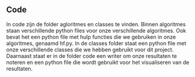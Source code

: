 ## Code
In code zijn de folder agloritmes en classes te vinden. Binnen algoritmes staan verschillende python files voor onze verschillende algoritmes. Ook bevat het een python file met hulp functies die we gebruiken in onze algoritmes, genaamd hf.py. In de classes folder staat een python file met onze verschillende classes die we hebben gebruikt voor dit project. Daarnaast staat er in de folder code een writer om onze resultaten te noteren en een python file die wordt gebruikt voor het visualiseren van de resultaten.